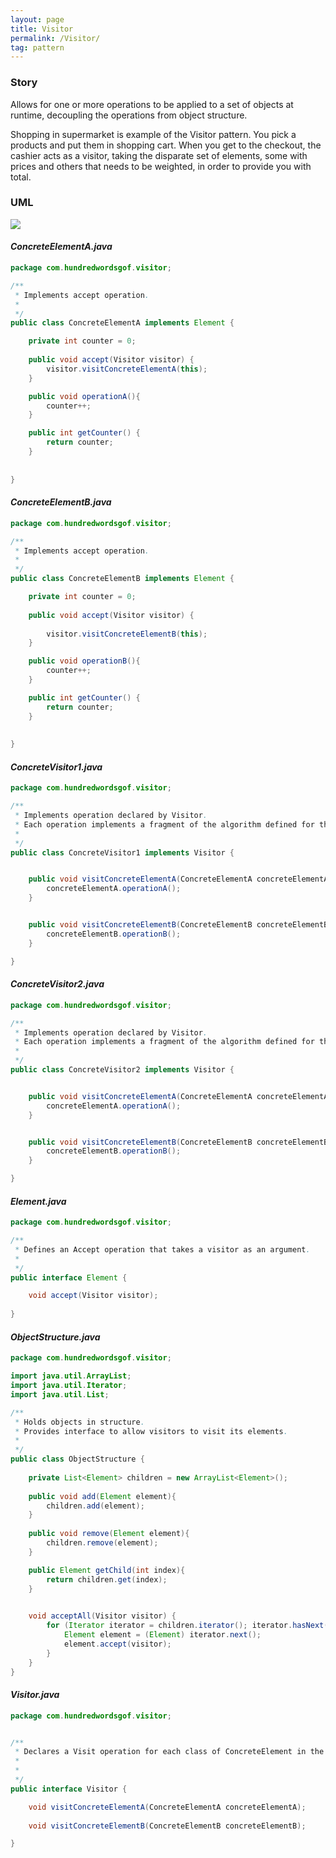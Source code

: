 ```yaml
---
layout: page
title: Visitor
permalink: /Visitor/
tag: pattern
---
```




### Story 

Allows for one or more operations to be applied to a set of objects at runtime, decoupling the operations from object structure.

Shopping in supermarket is example of the Visitor pattern. 
You pick a products and put them in shopping cart. When you get to the checkout, the cashier acts as a visitor, taking the 
disparate set of elements, some with prices and others that needs to be weighted, in order to provide you with total.



### UML 
![]({{site.baseurl}}/assets/img/visitor.png)

#### *ConcreteElementA.java* 
```java 
package com.hundredwordsgof.visitor;

/**
 * Implements accept operation.
 *
 */
public class ConcreteElementA implements Element {

	private int counter = 0;
	
	public void accept(Visitor visitor) {
		visitor.visitConcreteElementA(this);
	}

	public void operationA(){
		counter++;
	}

	public int getCounter() {
		return counter;
	}
	
	
}
```

#### *ConcreteElementB.java* 
```java 
package com.hundredwordsgof.visitor;

/**
 * Implements accept operation.
 *
 */
public class ConcreteElementB implements Element {

	private int counter = 0;
	
	public void accept(Visitor visitor) {
		
		visitor.visitConcreteElementB(this);
	}

	public void operationB(){
		counter++;
	}

	public int getCounter() {
		return counter;
	}
	
	
}
```

#### *ConcreteVisitor1.java* 
```java 
package com.hundredwordsgof.visitor;

/**
 * Implements operation declared by Visitor. 
 * Each operation implements a fragment of the algorithm defined for the corresponding class of object in the structure.
 *
 */
public class ConcreteVisitor1 implements Visitor {


	public void visitConcreteElementA(ConcreteElementA concreteElementA) {		
		concreteElementA.operationA();
	}


	public void visitConcreteElementB(ConcreteElementB concreteElementB) {		
		concreteElementB.operationB();
	}

}
```

#### *ConcreteVisitor2.java* 
```java 
package com.hundredwordsgof.visitor;

/**
 * Implements operation declared by Visitor. 
 * Each operation implements a fragment of the algorithm defined for the corresponding class of object in the structure.
 *
 */
public class ConcreteVisitor2 implements Visitor {


	public void visitConcreteElementA(ConcreteElementA concreteElementA) {
		concreteElementA.operationA();
	}


	public void visitConcreteElementB(ConcreteElementB concreteElementB) {
		concreteElementB.operationB();
	}

}
```

#### *Element.java* 
```java 
package com.hundredwordsgof.visitor;

/**
 * Defines an Accept operation that takes a visitor as an argument.
 * 
 */
public interface Element {

	void accept(Visitor visitor);
	
}
```

#### *ObjectStructure.java* 
```java 
package com.hundredwordsgof.visitor;

import java.util.ArrayList;
import java.util.Iterator;
import java.util.List;

/**
 * Holds objects in structure. 
 * Provides interface to allow visitors to visit its elements.
 * 
 */
public class ObjectStructure {
	
	private List<Element> children = new ArrayList<Element>();
	
	public void add(Element element){
		children.add(element);
	}
	
	public void remove(Element element){
		children.remove(element);
	}

	public Element getChild(int index){
		return children.get(index);
	}	
	

	void acceptAll(Visitor visitor) {
		for (Iterator iterator = children.iterator(); iterator.hasNext();) {
			Element element = (Element) iterator.next();
			element.accept(visitor);
		}
	}	
}
```

#### *Visitor.java* 
```java 
package com.hundredwordsgof.visitor;


/**
 * Declares a Visit operation for each class of ConcreteElement in the object structure
 * 
 *
 */
public interface Visitor {

	void visitConcreteElementA(ConcreteElementA concreteElementA);
	
	void visitConcreteElementB(ConcreteElementB concreteElementB);

}
```

